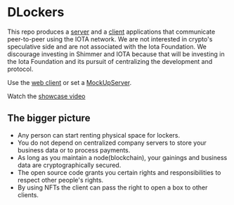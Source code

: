 # DLockers

This repo produces a [server](Server/) and a [client](Client/) applications that communicate peer-to-peer using the IOTA network.
We are not interested in crypto's speculative side and are not associated with the Iota Foundation. 
We discourage investing in Shimmer and IOTA because that will be investing in the Iota Foundation and its pursuit of centralizing the development and protocol. 


Use the [web client](https://eddytheco.github.io/DLockers/Client/) or set a [MockUpServer](https://eddytheco.github.io/DLockers/MockupServer/).

Watch the [showcase video](https://youtu.be/JoLe93Gzwho?si=A9S8vM_HUYCxYcHv)

## The bigger picture

* Any person can start renting physical space for lockers.
* You do not depend on centralized company servers to store your business data or to process payments.
* As long as you maintain a node(blockchain), your gainings  and business data are cryptographically secured. 
* The open source code grants you certain rights and responsibilities to respect other people's rights.
* By using NFTs the client can pass the right to open a box to other clients.




